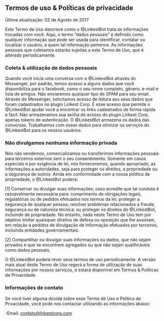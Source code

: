 ## Termos de uso & Políticas de privacidade
Última atualização: 02 de Agosto de 2017



Este Termo de Uso descreve como o @LinkestBot trata as informações trocadas com você. Aqui, o termo “dados pessoais” é definido como qualquer informação que pode ser usada para identificar, contatar ou localizar o usuário, a quem tal informação pertence. As informações pessoais que coletamos estarão sujeitas a este Termo de Uso, que é alterado periodicamente.


### Coleta & utilização de dados pessoais
Quando você inicia uma conversa com o @LinkestBot através do Messenger, por padrão, temos acesso a alguns dados que você disponibiliza para o facebook, como o seu nome completo, gênero, e-mail e lista de amigos. Não enviaremos qualquer tipo de SPAM para seu email.
Através do Messenger, solicitamos acesso de leitura aos seus dados que foram cadastrados no plugin Linkest Corp.  É esse acesso que permite o @LinkestBot  ajudar você a encontrar os links cadastrados de forma rápida e fácil. Não armazenamos sua senha de acesso do  plugin Linkest Corp, apenas tokens de autenticação.
O @LinkestBot armazena os dados das conversas. Trabalhamos com esses dados para otimizar os serviços do @LinkestBot para os nossos usuários.


### **Não divulgamos nenhuma informação privada** 
Nós não vendemos, comercializamos ou transferimos informações pessoais para terceiros externos sem o seu consentimento. 
Somente em casos especiais e por exigência de lei, nós forneceremos, quando apropriado, as informações a autoridades, seja para proteger os direitos, a propriedade ou a segurança de outros. Ainda em conformidade com a nossa política de propriedade, o @LinkestBot poderá: 

[1] Conservar ou divulgar suas informações, caso acredite que tal conduta é razoavelmente necessária para: cumprimento de obrigações legais, regulatórias ou de pedidos efetuados nos termos da lei; proteger a segurança de qualquer pessoa; resolver problemas relacionados a fraude, segurança ou de natureza técnica; ou proteger os direitos do @LinkestBot, incluindo de propriedade. No entanto, nada neste Termo de Uso tem por objetivo limitar quaisquer direitos de defesa ou oposição que lhe assistam, em relação a pedidos de divulgação de informação efetuados por terceiros, incluindo entidades governamentais.

[2] Compartilhar ou divulgar suas informações ou dados, que não sejam privados e que se encontrem agregados ou que não sejam qualificáveis como dados pessoais.


O @LinkestBot poderá rever seus termos de uso periodicamente. A versão mais atual deste Termo de Uso regerá a forma de utilização de suas informações por nossos serviços, e estará disponível em Termos & Políticas de Privacidade.

### **Informações de contato**
Se você tiver alguma dúvida sobre esse Termo de Uso e Política de Privacidade, você pode nos contactar utilizando as informações abaixo:

-Email: contato@linkestcorp.com


